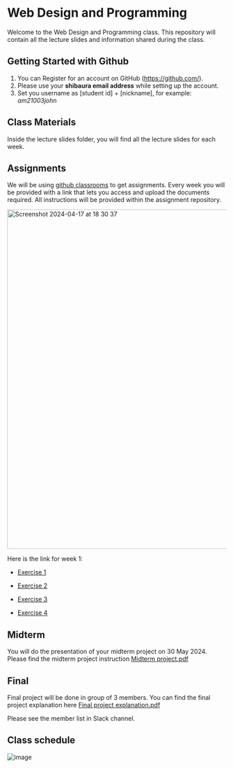 # Web Design and Programming 
Welcome to the Web Design and Programming class. This repository will contain all the lecture slides and information shared during the class.

## Getting Started with Github
  1. You can Register for an account on GitHub (https://github.com/).
  2. Please use your **shibaura email address** while setting up the account.
  3. Set you username as [student id] + [nickname], for example: *am21003john*

## Class Materials
Inside the lecture slides folder, you will find all the lecture slides for each week.


## Assignments
We will be using [github classrooms](https://classroom.github.com/classrooms/166478496-shibaura-webdesign-2024-classroom) to get assignments. Every week you will be provided with a link that lets you access and upload the documents required. All instructions will be provided within the assignment repository.

<img width="780" alt="Screenshot 2024-04-17 at 18 30 37" src="https://github.com/Shibaura-WebDesign-2024/ClassMaterials/assets/82876331/e460996b-a920-4f70-803f-7f8b81460a0e">

Here is the link for week 1:
- [Exercise 1](https://classroom.github.com/a/gLxG_S83)
  

- [Exercise 2](https://classroom.github.com/a/x-LJ4646)
  

- [Exercise 3](https://classroom.github.com/a/VJlTdNKv)


- [Exercise 4](https://classroom.github.com/a/JB8WV53D)
  

## Midterm
You will do the presentation of your midterm project on 30 May 2024. Please find the midterm project instruction [Midterm project.pdf](https://github.com/Shibaura-WebDesign-2024/ClassMaterials/files/15103236/Midterm.project.pdf)

## Final
Final project will be done in group of 3 members. You can find the final project explanation here [Final project explanation.pdf](lectureslides/finalproject-explanation.pdf)

Please see the member list in Slack channel.

## Class schedule
![image](https://github.com/Shibaura-WebDesign-2024/ClassMaterials/assets/67726086/9302b53a-6b31-41e9-bd90-39459088e116)
